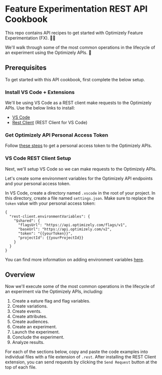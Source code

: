 # Feature Experimentation REST API Cookbook

This repo contains API recipes to get started with Optimizely Feature Experimentation (FX). 👩‍🍳

We'll walk through some of the most common operations in the lifecycle of an experiment using the Optimizely APIs. 🧪

## Prerequisites

To get started with this API cookbook, first complete the below setup.

### Install VS Code + Extensions

We'll be using VS Code as a REST client make requests to the Optimizely APIs. Use the below links to install:

- [VS Code](https://code.visualstudio.com/download)
- [Rest Client](https://marketplace.visualstudio.com/items?itemName=humao.rest-client) (REST Client for VS Code)

### Get Optimizely API Personal Access Token

Follow [these steps](https://docs.developers.optimizely.com/feature-experimentation/docs/using-the-rest-api#generate-a-token) to get a personal access token to the Optimizely APIs.

### VS Code REST Client Setup

Next, we'll setup VS Code so we can make requests to the Optimizely APIs.

Let's create some environment variables for the Optimizely API endpoints and your personal access token.

In VS Code, create a directory named `.vscode` in the root of your project. In this directory, create a file named `settings.json`. Make sure to replace the `token` value with your personal access token:

```
{
  "rest-client.environmentVariables": {
    "$shared": {
      "flagsUrl": "https://api.optimizely.com/flags/v1",
      "baseUrl": "https://api.optimizely.com/v2",
      "token": "{{yourToken}}",
      "projectId": {{yourProjectId}}
    }
  }
}
```

You can find more information on adding environment variables [here](https://github.com/Huachao/vscode-restclient).

## Overview

Now we'll execute some of the most common operations in the lifecycle of an experiment via the Optimizely APIs, including:

1. Create a eature flag and flag variables.
2. Create variations.
3. Create events.
4. Create attributes.
5. Create audiences.
6. Create an experiment.
7. Launch the experiment.
8. Conclude the experiment.
9. Analyze results.

For each of the sections below, copy and paste the code examples into individual files with a file extension of `.rest`. After installing the REST Client extension, you can send requests by clicking the `Send Request` button at the top of each file.
